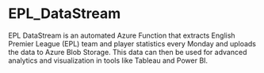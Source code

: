 # EPL_DataStream
EPL DataStream is an automated Azure Function that extracts English Premier League (EPL) team and player statistics every Monday and uploads the data to Azure Blob Storage. This data can then be used for advanced analytics and visualization in tools like Tableau and Power BI.
